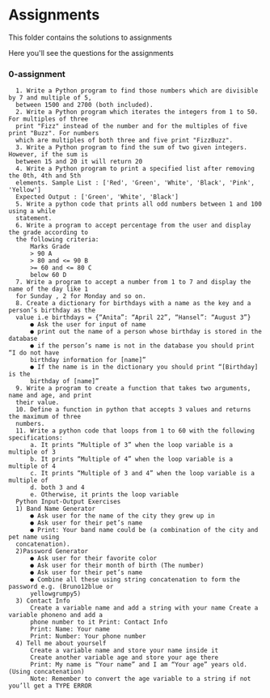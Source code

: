 # Assignments
This folder contains the solutions to assignments 

Here you'll see the questions for the assignments

### 0-assignment
      1. Write a Python program to find those numbers which are divisible by 7 and multiple of 5,
      between 1500 and 2700 (both included).
      2. Write a Python program which iterates the integers from 1 to 50. For multiples of three
      print "Fizz" instead of the number and for the multiples of five print "Buzz". For numbers
      which are multiples of both three and five print "FizzBuzz".
      3. Write a Python program to find the sum of two given integers. However, if the sum is
      between 15 and 20 it will return 20
      4. Write a Python program to print a specified list after removing the 0th, 4th and 5th
      elements. Sample List : ['Red', 'Green', 'White', 'Black', 'Pink', 'Yellow']
      Expected Output : ['Green', 'White', 'Black']
      5. Write a python code that prints all odd numbers between 1 and 100 using a while
      statement.
      6. Write a program to accept percentage from the user and display the grade according to
      the following criteria:
          Marks Grade
          > 90 A
          > 80 and <= 90 B
          >= 60 and <= 80 C
          below 60 D
      7. Write a program to accept a number from 1 to 7 and display the name of the day like 1
      for Sunday , 2 for Monday and so on.
      8. Create a dictionary for birthdays with a name as the key and a person’s birthday as the
      value i.e birthdays = {“Anita”: “April 22”, “Hansel”: “August 3”}
          ● Ask the user for input of name
          ● print out the name of a person whose birthday is stored in the database
          ● if the person’s name is not in the database you should print “I do not have
          birthday information for [name]”
          ● If the name is in the dictionary you should print “[Birthday] is the
          birthday of [name]”
      9. Write a program to create a function that takes two arguments, name and age, and print
      their value.
      10. Define a function in python that accepts 3 values and returns the maximum of three
      numbers.
      11. Write a python code that loops from 1 to 60 with the following specifications:
          a. It prints “Multiple of 3” when the loop variable is a multiple of 3
          b. It prints “Multiple of 4” when the loop variable is a multiple of 4
          c. It prints “Multiple of 3 and 4” when the loop variable is a multiple of
          d. both 3 and 4
          e. Otherwise, it prints the loop variable
      Python Input-Output Exercises
      1) Band Name Generator
          ● Ask user for the name of the city they grew up in
          ● Ask user for their pet’s name
          ● Print: Your band name could be (a combination of the city and pet name using
      concatenation).
      2)Password Generator
          ● Ask user for their favorite color
          ● Ask user for their month of birth (The number)
          ● Ask user for their pet’s name
          ● Combine all these using string concatenation to form the password e.g. (Bruno12blue or
          yellowgrumpy5)
      3) Contact Info
          Create a variable name and add a string with your name Create a variable phoneno and add a
          phone number to it Print: Contact Info
          Print: Name: Your name
          Print: Number: Your phone number
      4) Tell me about yourself
          Create a variable name and store your name inside it
          Create another variable age and store your age there
          Print: My name is “Your name” and I am “Your age” years old. (Using concatenation)
          Note: Remember to convert the age variable to a string if not you’ll get a TYPE ERROR
          
          
 ####
